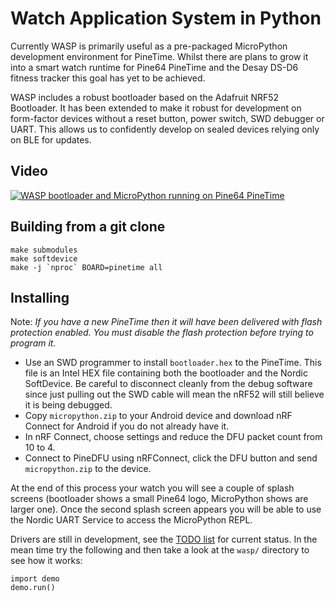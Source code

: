Watch Application System in Python
==================================

Currently WASP is primarily useful as a pre-packaged MicroPython
development environment for PineTime. Whilst there are plans to grow 
it into a smart watch runtime for Pine64 PineTime and the Desay
DS-D6 fitness  tracker this goal has yet to be achieved.

WASP includes a robust bootloader based on the Adafruit NRF52
Bootloader. It has been extended to make it robust for development on
form-factor devices without a reset button, power switch, SWD debugger
or UART. This allows us to confidently develop on sealed devices relying
only on BLE for updates.

Video
-----

[![WASP bootloader and MicroPython running on Pine64 PineTime](https://img.youtube.com/vi/W0CmqOnl4jk/0.jpg)](https://www.youtube.com/watch?v=W0CmqOnl4jk)

Building from a git clone
-------------------------

~~~
make submodules
make softdevice
make -j `nproc` BOARD=pinetime all
~~~

Installing
----------

Note: *If you have a new PineTime then it will have been delivered with
flash protection enabled. You must disable the flash protection before
trying to program it.*

* Use an SWD programmer to install `bootloader.hex` to the PineTime.
  This file is an Intel HEX file containing both the bootloader and
  the Nordic SoftDevice. Be careful to disconnect cleanly from the
  debug software since just pulling out the SWD cable will mean the
  nRF52 will still believe it is being debugged.
* Copy `micropython.zip` to your Android device and download nRF Connect
  for Android if you do not already have it.
* In nRF Connect, choose settings and reduce the DFU packet count from
  10 to 4.
* Connect to PineDFU using nRFConnect, click the DFU button and send
  `micropython.zip` to the device.

At the end of this process your watch you will see a couple of splash
screens (bootloader shows a small Pine64 logo, MicroPython shows are
larger one). Once the second splash screen appears you will be able to 
use the Nordic UART Service to access the MicroPython REPL.

Drivers are still in development, see the [TODO list](todo.md) for
current status. In the mean time try the following and then take
a look at the `wasp/` directory to see how it works:

~~~
import demo
demo.run()
~~~
